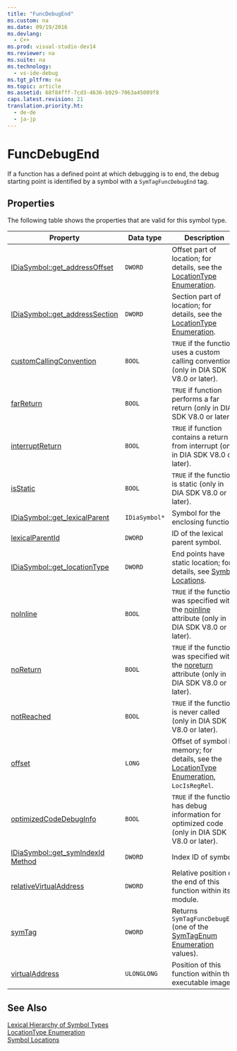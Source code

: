 ```yaml
---
title: "FuncDebugEnd"
ms.custom: na
ms.date: 09/19/2016
ms.devlang: 
  - C++
ms.prod: visual-studio-dev14
ms.reviewer: na
ms.suite: na
ms.technology: 
  - vs-ide-debug
ms.tgt_pltfrm: na
ms.topic: article
ms.assetid: 68f84fff-7cd3-4636-b929-7063a45009f8
caps.latest.revision: 21
translation.priority.ht: 
  - de-de
  - ja-jp
---
```

# FuncDebugEnd
If a function has a defined point at which debugging is to end, the debug starting point is identified by a symbol with a `SymTagFuncDebugEnd` tag.  
  
## Properties  
 The following table shows the properties that are valid for this symbol type.  
  
|Property|Data type|Description|  
|--------------|---------------|-----------------|  
|[IDiaSymbol::get_addressOffset](../vs140/IDiaSymbol--get_addressOffset.md)|`DWORD`|Offset part of location; for details, see the [LocationType Enumeration](../vs140/LocationType.md).|  
|[IDiaSymbol::get_addressSection](../vs140/IDiaSymbol--get_addressSection.md)|`DWORD`|Section part of location; for details, see the [LocationType Enumeration](../vs140/LocationType.md).|  
|[customCallingConvention](../vs140/IDiaSymbol--get_customCallingConvention.md)|`BOOL`|`TRUE` if the function uses a custom calling convention (only in DIA SDK V8.0 or later).|  
|[farReturn](../vs140/IDiaSymbol--get_farReturn.md)|`BOOL`|`TRUE` if function performs a far return (only in DIA SDK V8.0 or later).|  
|[interruptReturn](../vs140/IDiaSymbol--get_interruptReturn.md)|`BOOL`|`TRUE` if function contains a return from interrupt (only in DIA SDK V8.0 or later).|  
|[isStatic](../vs140/IDiaSymbol--get_isStatic.md)|`BOOL`|`TRUE` if the function is static (only in DIA SDK V8.0 or later).|  
|[IDiaSymbol::get_lexicalParent](../vs140/IDiaSymbol--get_lexicalParent.md)|`IDiaSymbol*`|Symbol for the enclosing function.|  
|[lexicalParentId](../vs140/IDiaSymbol--get_lexicalParentId.md)|`DWORD`|ID of the lexical parent symbol.|  
|[IDiaSymbol::get_locationType](../vs140/IDiaSymbol--get_locationType.md)|`DWORD`|End points have static location; for details, see [Symbol Locations](../vs140/Symbol-Locations.md).|  
|[noInline](../vs140/IDiaSymbol--get_noInline.md)|`BOOL`|`TRUE` if the function was specified with the [noinline](../vs140/noinline.md) attribute (only in DIA SDK V8.0 or later).|  
|[noReturn](../vs140/IDiaSymbol--get_noReturn.md)|`BOOL`|`TRUE` if the function was specified with the [noreturn](../vs140/noreturn.md) attribute (only in DIA SDK V8.0 or later).|  
|[notReached](../vs140/IDiaSymbol--get_notReached.md)|`BOOL`|`TRUE` if the function is never called (only in DIA SDK V8.0 or later).|  
|[offset](../vs140/IDiaSymbol--get_offset.md)|`LONG`|Offset of symbol in memory; for details, see the [LocationType Enumeration](../vs140/LocationType.md), `LocIsRegRel`.|  
|[optimizedCodeDebugInfo](../vs140/IDiaSymbol--get_optimizedCodeDebugInfo.md)|`BOOL`|`TRUE` if the function has debug information for optimized code (only in DIA SDK V8.0 or later).|  
|[IDiaSymbol::get_symIndexId Method](../vs140/IDiaSymbol--get_symIndexId.md)|`DWORD`|Index ID of symbol.|  
|[relativeVirtualAddress](../vs140/IDiaSymbol--get_relativeVirtualAddress.md)|`DWORD`|Relative position of the end of this function within its module.|  
|[symTag](../vs140/IDiaSymbol--get_symTag.md)|`DWORD`|Returns `SymTagFuncDebugEnd` (one of the [SymTagEnum Enumeration](../vs140/SymTagEnum.md) values).|  
|[virtualAddress](../vs140/IDiaSymbol--get_virtualAddress.md)|`ULONGLONG`|Position of this function within the executable image.|  
  
## See Also  
 [Lexical Hierarchy of Symbol Types](../vs140/Lexical-Hierarchy-of-Symbol-Types.md)   
 [LocationType Enumeration](../vs140/LocationType.md)   
 [Symbol Locations](../vs140/Symbol-Locations.md)